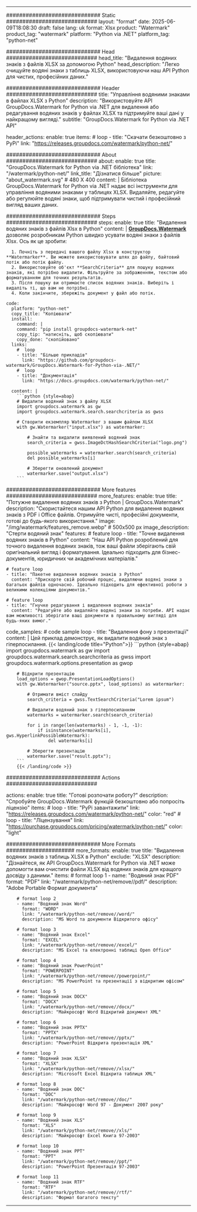 
---
############################# Static ############################
layout: "format"
date:  2025-06-09T18:08:30
draft: false
lang: uk
format: Xlsx
product: "Watermark"
product_tag: "watermark"
platform: "Python via .NET"
platform_tag: "python-net"

############################# Head ############################
head_title: "Видалення водяних знаків з файлів XLSX за допомогою Python"
head_description: "Легко очищуйте водяні знаки з таблиць XLSX, використовуючи наш API Python для чистих, професійних даних."

############################# Header ############################
title: "Управління водяними знаками в файлах XLSX з Python" 
description: "Використовуйте API GroupDocs.Watermark for Python via .NET для видалення або редагування водяних знаків у файлах XLSX та підтримуйте ваші дані у найкращому вигляді."
subtitle: "GroupDocs.Watermark for Python via .NET API" 

header_actions:
  enable: true
  items:
    #  loop
    - title: "Скачати безкоштовно з PyPi"
      link: "https://releases.groupdocs.com/watermark/python-net/"
      
############################# About ############################
about:
    enable: true
    title: "GroupDocs.Watermark for Python via .NET бібліотека"
    link: "/watermark/python-net/"
    link_title: "Дізнатися більше"
    picture: "about_watermark.svg" # 480 X 400
    content: |
       Бібліотека GroupDocs.Watermark for Python via .NET надає всі інструменти для управління водяними знаками у таблицях XLSX. Видаляйте, редагуйте або регулюйте водяні знаки, щоб підтримувати чистий і професійний вигляд ваших даних.

############################# Steps ############################
steps:
    enable: true
    title: "Видалення водяних знаків з файлів Xlsx в Python"
    content: |
      **[GroupDocs.Watermark](https://products.groupdocs.com/watermark/python-net/)** дозволяє розробникам Python швидко усувати водяні знаки з файлів Xlsx. Ось як це зробити:
      
      1. Почніть з передачі вашого файлу Xlsx в конструктор **Watermarker**. Ви можете використовувати шлях до файлу, байтовий потік або потік файлу.
      2. Використовуйте об'єкт **SearchCriteria** для пошуку водяних знаків, які потрібно видалити. Фільтруйте за зображенням, текстом або форматуванням для точних результатів.
      3. Після пошуку ви отримаєте список водяних знаків. Виберіть і видаліть ті, що вам не потрібні.
      4. Коли закінчите, збережіть документ у файл або потік.
   
    code:
      platform: "python-net"
      copy_title: "Копіювати"
      install:
        command: |
        command: "pip install groupdocs-watermark-net"
        copy_tip: "натисніть, щоб скопіювати"
        copy_done: "скопійовано"
      links:
        #  loop
        - title: "Більше прикладів"
          link: "https://github.com/groupdocs-watermark/GroupDocs.Watermark-for-Python-via-.NET/"
        #  loop
        - title: "Документація"
          link: "https://docs.groupdocs.com/watermark/python-net/"
          
      content: |
        ```python {style=abap}
        # Видалити водяний знак з файлу XLSX
        import groupdocs.watermark as gw
        import groupdocs.watermark.search.searchcriteria as gwss

        # Створити екземпляр Watermarker з вашим файлом XLSX
        with gw.Watermarker("input.xlsx") as watermarker:

            # Знайти та видалити виявлений водяний знак
            search_criteria = gwss.ImageDctHashSearchCriteria("logo.png")

            possible_watermarks = watermarker.search(search_criteria)
            del possible_watermarks[i]

            # Зберегти оновлений документ
            watermarker.save("output.xlsx")
        ```  

############################# More features ############################
more_features:
  enable: true
  title: "Потужне видалення водяних знаків з Python | GroupDocs.Watermark"
  description: "Скористайтеся нашим API Python для видалення водяних знаків з PDF і Office файлів. Отримуйте чисті, професійні документи, готові до будь-якого використання."
  image: "/img/watermark/features_remove.webp" # 500x500 px
  image_description: "Стерти водяний знак"
  features:
    # feature loop
    - title: "Точне видалення водяних знаків в Python"
      content: "Наш API Python розроблений для точного видалення водяних знаків, тож ваші файли зберігають свій оригінальний вигляд і форматування. Ідеально підходить для бізнес-документів, юридичних чи академічних матеріалів."

    # feature loop
    - title: "Пакетне видалення водяних знаків з Python"
      content: "Прискорте свій робочий процес, видаляючи водяні знаки з багатьох файлів одночасно. Ідеально підходить для ефективної роботи з великими колекціями документів."

    # feature loop
    - title: "Гнучке редагування і видалення водяних знаків"
      content: "Редагуйте або видаляйте водяні знаки за потреби. API надає вам можливості зберігати ваші документи в правильному вигляді для будь-яких вимог."
      
  code_samples:
    # code sample loop
    - title: "Видалення фону з презентації"
      content: |
        Цей приклад демонструє, як видалити водяний знак з гіперпосилання.
        {{< landing/code title="Python">}}
        ```python {style=abap}
        import groupdocs.watermark as gw
        import groupdocs.watermark.search.searchcriteria as gwss
        import groupdocs.watermark.options.presentation as gwop

        # Відкрити презентацію
        load_options = gwop.PresentationLoadOptions()
        with gw.Watermarker("source.pptx", load_options) as watermarker:

            # Отримати вміст слайду
            search_criteria = gwss.TextSearchCriteria("Lorem ipsum")

            # Видалити водяний знак з гіперпосиланням
            watermarks = watermarker.search(search_criteria)

            for i in range(len(watermarks) - 1, -1, -1):
                if isinstance(watermarks[i], gws.HyperlinkPossibleWatermark):
                    del watermarks[i]

            # Зберегти презентацію
            watermarker.save("result.pptx");
        ```
        {{< /landing/code >}}


############################# Actions ############################

actions:
  enable: true
  title: "Готові розпочати роботу?"
  description: "Спробуйте GroupDocs.Watermark функцій безкоштовно або попросіть ліцензію"
  items:
    #  loop
    - title: "PyPi завантажити"
      link: "https://releases.groupdocs.com/watermark/python-net/"
      color: "red"
        #  loop
    - title: "Ліцензування"
      link: "https://purchase.groupdocs.com/pricing/watermark/python-net/"
      color: "light"


############################# More Formats #####################
more_formats:
    enable: true
    title: "Видалення водяних знаків з таблиць XLSX в Python"
    exclude: "XLSX"
    description: "Дізнайтеся, як API GroupDocs.Watermark for Python via .NET може допомогти вам очистити файли XLSX від водяних знаків для кращого досвіду з даними."
    items: 
        # format loop 1
        - name: "Водяний знак PDF"
          format: "PDF"
          link: "/watermark/python-net/remove//pdf/"
          description: "Adobe Portable Формат документа"

        # format loop 2
        - name: "Водяний знак Word"
          format: "WORD"
          link: "/watermark/python-net/remove//word/"
          description: "MS Word та документи Відкритого офісу"
          
        # format loop 3
        - name: "Водяний знак Excel"
          format: "EXCEL"
          link: "/watermark/python-net/remove//excel/"
          description: "MS Excel та електронні таблиці Open Office"

        # format loop 4
        - name: "Водяний знак PowerPoint"
          format: "POWERPOINT"
          link: "/watermark/python-net/remove//powerpoint/"
          description: "MS PowerPoint та презентації з відкритим офісом"

        # format loop 5
        - name: "Водяний знак DOCX"
          format: "DOCX"
          link: "/watermark/python-net/remove//docx/"
          description: "Майкрософт Word Відкритий документ XML"
          
        # format loop 6
        - name: "Водяний знак PPTX"
          format: "PPTX"
          link: "/watermark/python-net/remove//pptx/"
          description: "PowerPoint Відкрита презентація XML"
          
        # format loop 7
        - name: "Водяний знак XLSX"
          format: "XLSX"
          link: "/watermark/python-net/remove//xlsx/"
          description: "Microsoft Excel Відкрита таблиця XML"

        # format loop 8
        - name: "Водяний знак DOC"
          format: "DOC"
          link: "/watermark/python-net/remove//doc/"
          description: "Майкрософт Word 97 - Документ 2007 року"

        # format loop 9
        - name: "Водяний знак XLS"
          format: "XLS"
          link: "/watermark/python-net/remove//xls/"
          description: "Майкрософт Excel Книга 97-2003"

        # format loop 10
        - name: "Водяний знак PPT"
          format: "PPT"
          link: "/watermark/python-net/remove//ppt/"
          description: "PowerPoint Презентація 97-2003"

        # format loop 11
        - name: "Водяний знак RTF"
          format: "RTF"
          link: "/watermark/python-net/remove//rtf/"
          description: "Формат багатого тексту"

---